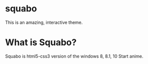 # squabo
This is an amazing, interactive theme. 

# What is Squabo?
Squabo is html5-css3 version of the windows 8, 8.1, 10 Start anime.
